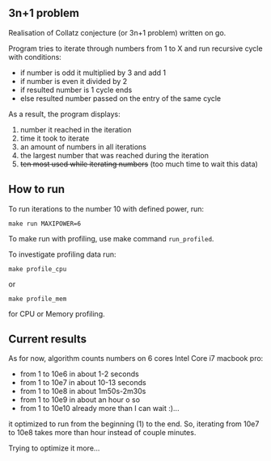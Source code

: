3n+1 problem
------------

Realisation of Collatz conjecture (or 3n+1 problem) written on go.

Program tries to iterate through numbers from 1 to X and run recursive cycle with conditions:

- if number is odd it multiplied by 3 and add 1
- if number is even it divided by 2
- if resulted number is 1 cycle ends
- else resulted number passed on the entry of the same cycle

As a result, the program displays:

1. number it reached in the iteration
2. time it took to iterate
3. an amount of numbers in all iterations
4. the largest number that was reached during the iteration
5. ~~ten most used while iterating numbers~~ (too much time to wait this data)

## How to run

To run iterations to the number 10 with defined power, run:

    make run MAXIPOWER=6

To make run with profiling, use make command `run_profiled`.

To investigate profiling data run:

    make profile_cpu

or

    make profile_mem

for CPU or Memory profiling.

## Current results

As for now, algorithm counts numbers on 6 cores Intel Core i7 macbook pro:

* from 1 to 10e6 in about 1-2 seconds
* from 1 to 10e7 in about 10-13 seconds
* from 1 to 10e8 in about 1m50s-2m30s
* from 1 to 10e9 in about an hour o so
* from 1 to 10e10 already more than I can wait :)...

it optimized to run from the beginning (1) to the end. So, iterating from 10e7 to 10e8 takes more than hour instead of couple minutes.

Trying to optimize it more...